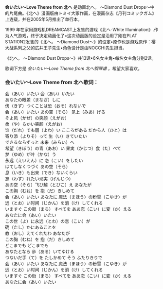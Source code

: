 

**会いたい～Love Theme from 北へ** 是动画北へ。 ～Diamond Dust
Drops～中的片尾曲。《北へ》漫画版由トミイ大冢作画，在漫画杂志《月刊コミックガム》上连载，并在2005年5月推出了单行本。

  
1999 年在家用游戏机DREAMCAST上发售的游戏《北へ-White
IIIumination》.作为人气游戏，终于决定动画化了•这次动画版的设定是沿用了刚在PLAT STATION2发售的《北へ。 ～Diamond
Dust～》的设定•原作也是游戏原作：樱大战系列之父的広井王子先生•角色设计是由NOCCHI先生担当。

  
《北へ。 ～Diamond Dust Drops～》共13话•6名女主角•每名女主角分别2话。

  
歌词下方是 _会いたい～Love Theme from 北へ钢琴谱_ ，希望大家喜欢。

### 会いたい～Love Theme from 北へ歌词：

会（あい）いたい 会（あい）いたい  
あなたの眼差（まなざ）しに  
伤（きず）つくことは恐（おそ）れないで  
会（あい）いたい あの空（そら） 见上（みあ）げる  
そよ风（かぜ）の笑颜（えがお）  
柔（や）らかい笑颜（えがお）  
谁（だれ）でも弱（よわ）い こころがある だから人（ひと）は  
寄り添（よりそ）って 生（い）きていたい  
できるならずっと 未来（みらい）へ  
希望（きぼう）の青（あお）い 果実（かじつ）食（た）べて  
梦（ゆめ）が叶（かな）う  
永远（えいえん）に 恋（こい）をしたい  
はてしなくつづく あの空（そら）  
息（いき）も出来（でき）ないくらい  
忘（わす）れたい现実（げんじつ）  
あの空（そら）飞び越（とびこ）え あなたが  
この胸（むね）を 抱（だ）きしめて  
会（あい）いたい あなたに 魔法（まほう）の粉雪（こゆき）が  
远（とお）い时间（じかん）を消（け）してくれる  
いますぐ この街（まち） すべてを ああ恋（こい）に変（か）える  
あなたに会（あい）いたい  
この世（よ）に永远（とわ）の恋（こい）が  
确（たし）かにあることを  
教（おし）えてくれたわ あなたが  
この胸（むね）を 抱（だ）きしめて  
どこまでも どこまでも  
あなたとなら 歩（ある）いてゆける  
つないだ手（て）を たしかめて そう ふたりきりで  
会（あい）いたい あなたに 魔法（まほう）の粉雪（こゆき）が  
远（とお）い时间（じかん）を消（け）してくれる  
いますぐ この街（まち） すべてを ああ恋（こい）に変（か）える  
あなたに会（あい）いたい

